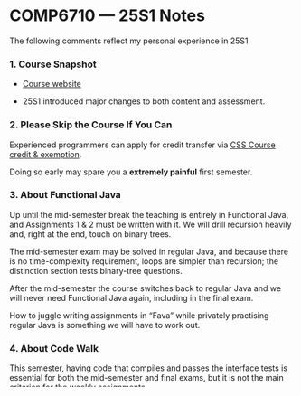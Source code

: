 # COMP6710 — 25S1 Notes 

The following comments reflect my personal experience in 25S1

### 1. Course Snapshot

- [Course website](https://comp.anu.edu.au/courses/comp1110/)
  
- 25S1 introduced major changes to both content and assessment.

### 2. Please Skip the Course If You Can

Experienced programmers can apply for credit transfer via [CSS Course credit & exemption](https://systems.anu.edu.au/students/continuing/credit/).

Doing so early may spare you a **extremely painful** first semester.

### 3. About Functional Java

Up until the mid-semester break the teaching is entirely in Functional Java, and Assignments 1 & 2 must be written with it. We will drill recursion heavily and, right at the end, touch on binary trees. 

The mid-semester exam may be solved in regular Java, and because there is no time-complexity requirement, loops are simpler than recursion; the distinction section tests binary-tree questions. 

After the mid-semester the course switches back to regular Java and we will never need Functional Java again, including in the final exam. 

How to juggle writing assignments in “Fava” while privately practising regular Java is something we will have to work out.

### 4. About Code Walk

This semester, having code that compiles and passes the interface tests is essential for both the mid-semester and final exams, but it is not the main criterion for the weekly assignments. 

- Make sure formatting is tidy, and for every assignment follow the six-step Design Recipe on the course website, adding detailed comments such as initial-state annotations, loop-termination explanations, and test descriptions. 

- Write unit tests that achieve full coverage for every method whenever possible. 

- Treat the code-walk presentation with great seriousness—it will strongly influence your assignment mark.

### 5. The Marking Scheme

This semester the graders will only assess the distinction section of any assignment or exam after the non-distinction section has reached 90 % correctness, and the distinction part is not bonus credit. Be mentally prepared for very low continuous marks. Of course, it would be wonderful if the scheme is revised in the new semester.
